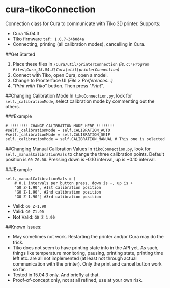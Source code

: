# cura-tikoConnection
Connection class for Cura to communicate with Tiko 3D printer. Supports:
- Cura 15.04.3
- Tiko firmware ```taf: 1.0.7-34b0d4a```
- Connecting, printing (all calibration modes), cancelling in Cura.

##Get Started
1. Place these files in ```/Cura/util/printerConnection``` *(ie. ```C:\Program Files\Cura_15.04.3\Cura\util\printerConnection```)*
2. Connect with Tiko, open Cura, open a model.
3. Change to Pronterface UI *(File > Preferences...)*
4. "*Print with Tiko*" button. Then press "*Print*".

##Changing Calibration Mode
In ```tikoConnection.py```, look for ```self._calibrationMode```, select calibration mode by commenting out the others.

###Example
```
# !!!!!!!! CHANGE CALIBRATION MODE HERE !!!!!!!!
#self._calibrationMode = self.CALIBRATION_AUTO
#self._calibrationMode = self.CALIBRATION_SKIP
self._calibrationMode = self.CALIBRATION_MANUAL # This one is selected
```
##Changing Manual Calibration Values
In ```tikoConnection.py```, look for ```self._manualCalibrationVals``` to change the three calibration points. Default position is ```G0 Z0.00```. Pressing down is -0.10 interval, up is +0.10 interval. 

###Example
```
self._manualCalibrationVals = [ 
	# 0.1 intervals per button press. down is -, up is +
	"G0 Z-1.90", #1st calibration position
	"G0 Z-1.90", #2nd calibration position
	"G0 Z-1.90"] #3rd calibration position
```
- Valid: `G0 Z-1.90`
- Valid: `G0 Z1.90`
- Not Valid: `G0 Z 1.90`

##Known Issues:
- May sometimes not work. Restarting the printer and/or Cura may do the trick.
- Tiko does not seem to have printing state info in the API yet. As such, things like temperature monitoring, pausing, printing state, printing time left etc. are all not implemented (at least not through actual communication with the printer). Only the print and cancel button work so far.
- Tested in 15.04.3 only. And briefly at that.
- Proof-of-concept only, not at all refined, use at your own risk.

